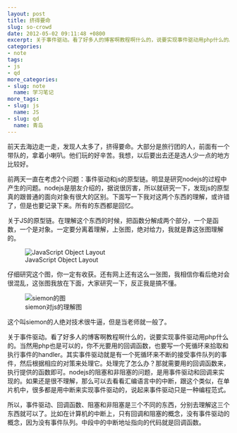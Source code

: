 ```yaml
---
layout: post
title: 挤得要命
slug: so-crowd
date: 2012-05-02 09:11:48 +0800
excerpt: 关于事件驱动。看了好多人的博客啊教程啊什么的，说要实现事件驱动用php什么的。当然用php也是可以的，你不光要用的回调函数，也要写一个死循环来拾取和执行事件的handler。其实事件驱动就是有一个死循环来不断的接受事件队列的事件，然后根据相应的对策来处理它。处理完了怎么办？那就需要用的回调函数来，执行提供的函数即可。nodejs的阻塞和非阻塞的问题，是用事件驱动和回调来实现的。如果还是很不理解，那么可以去看看汇编语言中的中断，跟这个类似，在单片机中，很多都是用中断来实现事件驱动的，说起来事件驱动只是一种编程范式。
categories:
- note
tags:
- js
- qd
more_categories:
- slug: note
  name: 学习笔记
more_tags:
- slug: js
  name: JS
- slug: qd
  name: 青岛
---
```


前天去海边走一走，发现人太多了，挤得要命。大部分是旅行团的人，前面有一个带队的，拿着小喇叭。他们玩的好辛苦。我想，以后要出去还是选人少一点的地方比较好。

前两天一直在考虑2个问题：事件驱动和js的原型链。明显是研究nodejs的过程中产生的问题。nodejs是朋友介绍的，据说很厉害，所以就研究一下，发现js的原型真的跟普通的面向对象有很大的区别。下面写一下我对这两个东西的理解，或许错了，但是也要记录下来。所有的东西都是回忆。

关于JS的原型链。在理解这个东西的时候，把函数分解成两个部分，一个是函数，一个是对象。一定要分离着理解，上张图，绝对给力，我就是靠这张图理解的。

<figure>
	<img src="{{ site.path.uploads }}2012/05/02/so-crowd/JavaScript_Object_Layout.jpg" alt="JavaScript Object Layout" />
	<figcaption>
		JavaScript Object Layout
	</figcaption>
</figure>

仔细研究这个图，你一定有收获。还有网上还有这么一张图，我相信你看后绝对会很混乱，这张图我放在下面，大家研究一下，反正我是搞不懂。


<figure>
	<img src="{{ site.path.uploads }}2012/05/02/so-crowd/instance.png" alt="siemon的图" />
	<figcaption>
		siemon对js的理解图
	</figcaption>
</figure>

这个叫siemon的人绝对技术很牛逼，但是当老师就一般了。

关于事件驱动。看了好多人的博客啊教程啊什么的，说要实现事件驱动用php什么的。当然用php也是可以的，你不光要用的回调函数，也要写一个死循环来拾取和执行事件的handler。其实事件驱动就是有一个死循环来不断的接受事件队列的事件，然后根据相应的对策来处理它。处理完了怎么办？那就需要用的回调函数来，执行提供的函数即可。nodejs的阻塞和非阻塞的问题，是用事件驱动和回调来实现的。如果还是很不理解，那么可以去看看汇编语言中的中断，跟这个类似，在单片机中，很多都是用中断来实现事件驱动的，说起来事件驱动只是一种编程范式。

所以，事件驱动、回调函数、阻塞和非阻塞是三个不同的东西，分别去理解这三个东西就可以了。比如在计算机的中断上，只有回调和阻塞的概念，没有事件驱动的概念，因为没有事件队列。中段中的中断地址指向的代码就是回调函数。
